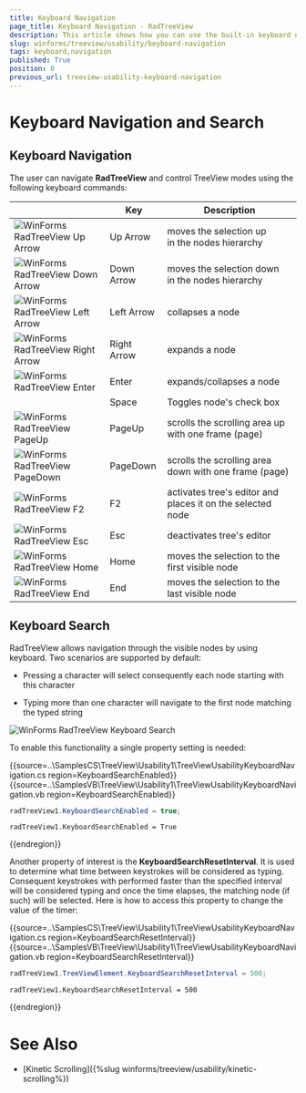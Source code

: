 ```yaml
---
title: Keyboard Navigation
page_title: Keyboard Navigation - RadTreeView
description: This article shows how you can use the built-in keyboard navigation and search.
slug: winforms/treeview/usability/keyboard-navigation
tags: keyboard,navigation
published: True
position: 0
previous_url: treeview-usability-keyboard-navigation
---
```


# Keyboard Navigation and Search

## Keyboard Navigation

The user can navigate __RadTreeView__ and control TreeView modes using the following keyboard commands:  

|| __Key__ | __Description__ |
|-----|-----|-----|
|![WinForms RadTreeView Up Arrow](images/treeview-usability-keyboard-navigation001.png)|Up Arrow|moves the selection up in the nodes hierarchy|
|![WinForms RadTreeView Down Arrow](images/treeview-usability-keyboard-navigation002.png)|Down Arrow|moves the selection down in the nodes hierarchy|
|![WinForms RadTreeView Left Arrow](images/treeview-usability-keyboard-navigation003.png)|Left Arrow|collapses a node|
|![WinForms RadTreeView Right Arrow](images/treeview-usability-keyboard-navigation004.png)|Right Arrow|expands a node|
|![WinForms RadTreeView Enter](images/treeview-usability-keyboard-navigation005.png)|Enter|expands/collapses a node|
||Space|Toggles node's check box|
|![WinForms RadTreeView PageUp](images/treeview-usability-keyboard-navigation006.png)|PageUp|scrolls the scrolling area up with one frame (page)|
|![WinForms RadTreeView PageDown](images/treeview-usability-keyboard-navigation007.png)|PageDown|scrolls the scrolling area down with one frame (page)|
|![WinForms RadTreeView F2](images/treeview-usability-keyboard-navigation008.png)|F2|activates tree's editor and places it on the selected node|
|![WinForms RadTreeView Esc](images/treeview-usability-keyboard-navigation009.png)|Esc|deactivates tree's editor|
|![WinForms RadTreeView Home](images/treeview-usability-keyboard-navigation010.png)|Home|moves the selection to the first visible node|
|![WinForms RadTreeView End](images/treeview-usability-keyboard-navigation011.png)|End|moves the selection to the last visible node|

## Keyboard Search

RadTreeView allows navigation through the visible nodes by using keyboard. Two scenarios are supported by default:
        

* Pressing a character will select consequently each node starting with this character
            

* Typing more than one character will navigate to the first node matching the typed string 

![WinForms RadTreeView Keyboard Search](images/treeview-usability-keyboard-navigation012.gif)

To enable this functionality a single property setting is needed:

{{source=..\SamplesCS\TreeView\Usability1\TreeViewUsabilityKeyboardNavigation.cs region=KeyboardSearchEnabled}} 
{{source=..\SamplesVB\TreeView\Usability1\TreeViewUsabilityKeyboardNavigation.vb region=KeyboardSearchEnabled}} 

````C#
radTreeView1.KeyboardSearchEnabled = true;

````
````VB.NET
radTreeView1.KeyboardSearchEnabled = True

````

{{endregion}} 

Another property of interest is the __KeyboardSearchResetInterval__. It is used to determine what time between keystrokes will be considered as typing. Consequent keystrokes with performed faster than the specified interval will be considered typing and once the time elapses, the matching node (if such) will be selected. Here is how to access this property to change the value of the timer:

{{source=..\SamplesCS\TreeView\Usability1\TreeViewUsabilityKeyboardNavigation.cs region=KeyboardSearchResetInterval}} 
{{source=..\SamplesVB\TreeView\Usability1\TreeViewUsabilityKeyboardNavigation.vb region=KeyboardSearchResetInterval}} 

````C#
radTreeView1.TreeViewElement.KeyboardSearchResetInterval = 500;

````
````VB.NET
radTreeView1.KeyboardSearchResetInterval = 500

````

{{endregion}}

# See Also

* [Kinetic Scrolling]({%slug winforms/treeview/usability/kinetic-scrolling%})    
